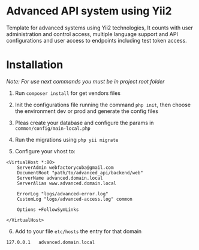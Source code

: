 # Advanced API system using Yii2

Template for advanced systems using Yii2 technologies, It counts with user administration and control access, multiple language support and API configurations and user access to endpoints including test token access. 

# Installation

*Note: For use next commands you must be in project root folder*

1. Run `composer install` for get vendors files

2. Init the configurations file running the command `php init`, then choose the environment dev or prod and generate the config files

3. Pleas create your database and configure the params in `common/config/main-local.php`

4. Run the migrations using `php yii migrate`

5. Configure your vhost to:

```
<VirtualHost *:80>
    ServerAdmin webfactorycuba@gmail.com
    DocumentRoot "path/to/advanced_api/backend/web"
    ServerName advanced.domain.local
    ServerAlias www.advanced.domain.local

    ErrorLog "logs/advanced-error.log"
    CustomLog "logs/advanced-access.log" common

    Options +FollowSymLinks

</VirtualHost>
```

6. Add to your file `etc/hosts` the entry for that domain
```
127.0.0.1   advanced.domain.local
```
